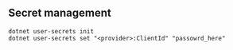 



## Secret management

```
dotnet user-secrets init 
dotnet user-secrets set "<provider>:ClientId" "passowrd_here"
```

